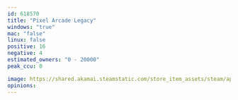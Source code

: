 ```yaml
---
id: 618570
title: "Pixel Arcade Legacy"
windows: "true"
mac: "false"
linux: false
positive: 16
negative: 4
estimated_owners: "0 - 20000"
peak_ccu: 0

image: https://shared.akamai.steamstatic.com/store_item_assets/steam/apps/618570/header.jpg?t=1720533608
opinions:
---
```

